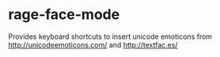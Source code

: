 rage-face-mode
==============

Provides keyboard shortcuts to insert unicode emoticons from http://unicodeemoticons.com/ and http://textfac.es/
